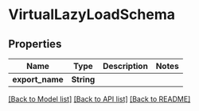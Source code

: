 # VirtualLazyLoadSchema

## Properties

Name | Type | Description | Notes
------------ | ------------- | ------------- | -------------
**export_name** | **String** |  | 

[[Back to Model list]](../README.md#documentation-for-models) [[Back to API list]](../README.md#documentation-for-api-endpoints) [[Back to README]](../README.md)


